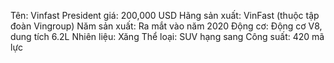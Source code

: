 Tên: Vinfast President
giá: 200,000 USD
Hãng sản xuất: VinFast (thuộc tập đoàn Vingroup)
Năm sản xuất: Ra mắt vào năm 2020
Động cơ: Động cơ V8, dung tích 6.2L
Nhiên liệu: Xăng
Thể loại: SUV hạng sang
Công suất: 420 mã lực